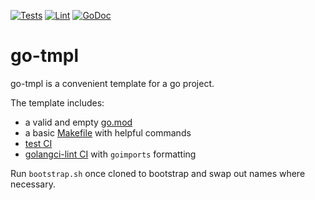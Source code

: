 [![Tests](https://github.com/jwilner/go-tmpl/workflows/tests/badge.svg)](https://github.com/jwilner/go-tmpl/actions?query=workflow%3Atests+branch%3Amain)
[![Lint](https://github.com/jwilner/go-tmpl/workflows/lint/badge.svg)](https://github.com/jwilner/go-tmpl/actions?query=workflow%3Alint+branch%3Amain)
[![GoDoc](https://godoc.org/github.com/jwilner/go-tmpl?status.svg)](https://godoc.org/github.com/jwilner/go-tmpl)

# go-tmpl

go-tmpl is a convenient template for a go project.

The template includes:

- a valid and empty [go.mod](go.mod)
- a basic [Makefile](Makefile) with helpful commands
- [test CI](.github/workflows/tests.yml)
- [golangci-lint CI](.github/workflows/lint.yml) with `goimports` formatting

Run `bootstrap.sh` once cloned to bootstrap and swap out names where necessary.
